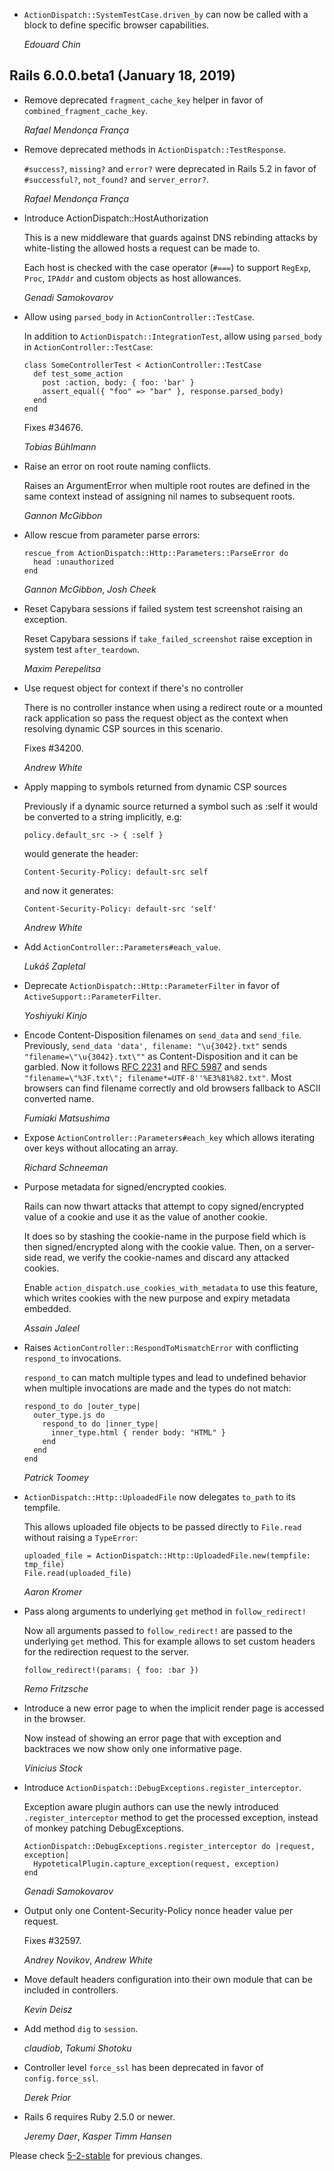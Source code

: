 *   `ActionDispatch::SystemTestCase.driven_by` can now be called with a block
    to define specific browser capabilities.

    *Edouard Chin*


## Rails 6.0.0.beta1 (January 18, 2019) ##

*   Remove deprecated `fragment_cache_key` helper in favor of `combined_fragment_cache_key`.

    *Rafael Mendonça França*

*   Remove deprecated methods in `ActionDispatch::TestResponse`.

    `#success?`, `missing?` and `error?` were deprecated in Rails 5.2 in favor of
    `#successful?`, `not_found?` and `server_error?`.

    *Rafael Mendonça França*

*   Introduce ActionDispatch::HostAuthorization

    This is a new middleware that guards against DNS rebinding attacks by
    white-listing the allowed hosts a request can be made to.

    Each host is checked with the case operator (`#===`) to support `RegExp`,
    `Proc`, `IPAddr` and custom objects as host allowances.

    *Genadi Samokovarov*

*   Allow using `parsed_body` in `ActionController::TestCase`.

    In addition to `ActionDispatch::IntegrationTest`, allow using
    `parsed_body` in `ActionController::TestCase`:

    ```
    class SomeControllerTest < ActionController::TestCase
      def test_some_action
        post :action, body: { foo: 'bar' }
        assert_equal({ "foo" => "bar" }, response.parsed_body)
      end
    end
    ```

    Fixes #34676.

    *Tobias Bühlmann*

*   Raise an error on root route naming conflicts.

    Raises an ArgumentError when multiple root routes are defined in the
    same context instead of assigning nil names to subsequent roots.

    *Gannon McGibbon*

*   Allow rescue from parameter parse errors:

    ```
    rescue_from ActionDispatch::Http::Parameters::ParseError do
      head :unauthorized
    end
    ```

    *Gannon McGibbon*, *Josh Cheek*

*   Reset Capybara sessions if failed system test screenshot raising an exception.

    Reset Capybara sessions if `take_failed_screenshot` raise exception
    in system test `after_teardown`.

    *Maxim Perepelitsa*

*   Use request object for context if there's no controller

    There is no controller instance when using a redirect route or a
    mounted rack application so pass the request object as the context
    when resolving dynamic CSP sources in this scenario.

    Fixes #34200.

    *Andrew White*

*   Apply mapping to symbols returned from dynamic CSP sources

    Previously if a dynamic source returned a symbol such as :self it
    would be converted to a string implicitly, e.g:

        policy.default_src -> { :self }

    would generate the header:

        Content-Security-Policy: default-src self

    and now it generates:

        Content-Security-Policy: default-src 'self'

    *Andrew White*

*   Add `ActionController::Parameters#each_value`.

    *Lukáš Zapletal*

*   Deprecate `ActionDispatch::Http::ParameterFilter` in favor of `ActiveSupport::ParameterFilter`.

    *Yoshiyuki Kinjo*

*   Encode Content-Disposition filenames on `send_data` and `send_file`.
    Previously, `send_data 'data', filename: "\u{3042}.txt"` sends
    `"filename=\"\u{3042}.txt\""` as Content-Disposition and it can be
    garbled.
    Now it follows [RFC 2231](https://tools.ietf.org/html/rfc2231) and
    [RFC 5987](https://tools.ietf.org/html/rfc5987) and sends
    `"filename=\"%3F.txt\"; filename*=UTF-8''%E3%81%82.txt"`.
    Most browsers can find filename correctly and old browsers fallback to ASCII
    converted name.

    *Fumiaki Matsushima*

*   Expose `ActionController::Parameters#each_key` which allows iterating over
    keys without allocating an array.

    *Richard Schneeman*

*   Purpose metadata for signed/encrypted cookies.

    Rails can now thwart attacks that attempt to copy signed/encrypted value
    of a cookie and use it as the value of another cookie.

    It does so by stashing the cookie-name in the purpose field which is
    then signed/encrypted along with the cookie value. Then, on a server-side
    read, we verify the cookie-names and discard any attacked cookies.

    Enable `action_dispatch.use_cookies_with_metadata` to use this feature, which
    writes cookies with the new purpose and expiry metadata embedded.

    *Assain Jaleel*

*   Raises `ActionController::RespondToMismatchError` with conflicting `respond_to` invocations.

    `respond_to` can match multiple types and lead to undefined behavior when
    multiple invocations are made and the types do not match:

        respond_to do |outer_type|
          outer_type.js do
            respond_to do |inner_type|
              inner_type.html { render body: "HTML" }
            end
          end
        end

    *Patrick Toomey*

*   `ActionDispatch::Http::UploadedFile` now delegates `to_path` to its tempfile.

    This allows uploaded file objects to be passed directly to `File.read`
    without raising a `TypeError`:

        uploaded_file = ActionDispatch::Http::UploadedFile.new(tempfile: tmp_file)
        File.read(uploaded_file)

    *Aaron Kromer*

*   Pass along arguments to underlying `get` method in `follow_redirect!`

    Now all arguments passed to `follow_redirect!` are passed to the underlying
    `get` method. This for example allows to set custom headers for the
    redirection request to the server.

        follow_redirect!(params: { foo: :bar })

    *Remo Fritzsche*

*   Introduce a new error page to when the implicit render page is accessed in the browser.

    Now instead of showing an error page that with exception and backtraces we now show only
    one informative page.

    *Vinicius Stock*

*   Introduce `ActionDispatch::DebugExceptions.register_interceptor`.

    Exception aware plugin authors can use the newly introduced
    `.register_interceptor` method to get the processed exception, instead of
    monkey patching DebugExceptions.

        ActionDispatch::DebugExceptions.register_interceptor do |request, exception|
          HypoteticalPlugin.capture_exception(request, exception)
        end

    *Genadi Samokovarov*

*   Output only one Content-Security-Policy nonce header value per request.

    Fixes #32597.

    *Andrey Novikov*, *Andrew White*

*   Move default headers configuration into their own module that can be included in controllers.

    *Kevin Deisz*

*   Add method `dig` to `session`.

    *claudiob*, *Takumi Shotoku*

*   Controller level `force_ssl` has been deprecated in favor of
    `config.force_ssl`.

    *Derek Prior*

*   Rails 6 requires Ruby 2.5.0 or newer.

    *Jeremy Daer*, *Kasper Timm Hansen*


Please check [5-2-stable](https://github.com/rails/rails/blob/5-2-stable/actionpack/CHANGELOG.md) for previous changes.
